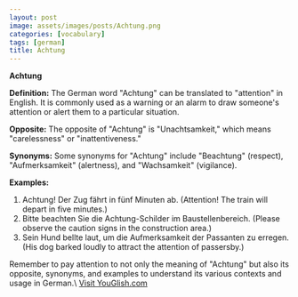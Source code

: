 ```yaml
---
layout: post
image: assets/images/posts/Achtung.png
categories: [vocabulary]
tags: [german]
title: Achtung
---
```


**Achtung**

**Definition:** 
The German word "Achtung" can be translated to "attention" in English. It is commonly used as a warning or an alarm to draw someone's attention or alert them to a particular situation. 

**Opposite:** 
The opposite of "Achtung" is "Unachtsamkeit," which means "carelessness" or "inattentiveness."

**Synonyms:** 
Some synonyms for "Achtung" include "Beachtung" (respect), "Aufmerksamkeit" (alertness), and "Wachsamkeit" (vigilance).

**Examples:**

1. Achtung! Der Zug fährt in fünf Minuten ab. (Attention! The train will depart in five minutes.)
2. Bitte beachten Sie die Achtung-Schilder im Baustellenbereich. (Please observe the caution signs in the construction area.)
3. Sein Hund bellte laut, um die Aufmerksamkeit der Passanten zu erregen. (His dog barked loudly to attract the attention of passersby.)

Remember to pay attention to not only the meaning of "Achtung" but also its opposite, synonyms, and examples to understand its various contexts and usage in German.\ <a id="yg-widget-0" class="youglish-widget" data-query="Achtung" data-lang="german" data-components="8412" data-auto-start="0" data-bkg-color="theme_light" data-title="How%20to%20pronounce%20Achtung%20in%20German"  rel="nofollow" href="https://youglish.com">Visit YouGlish.com</a><script async src="https://youglish.com/public/emb/widget.js" charset="utf-8"></script>